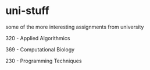 # uni-stuff
some of the more interesting assignments from university

320 - Applied Algorithmics

369 - Computational Biology

230 - Programming Techniques
